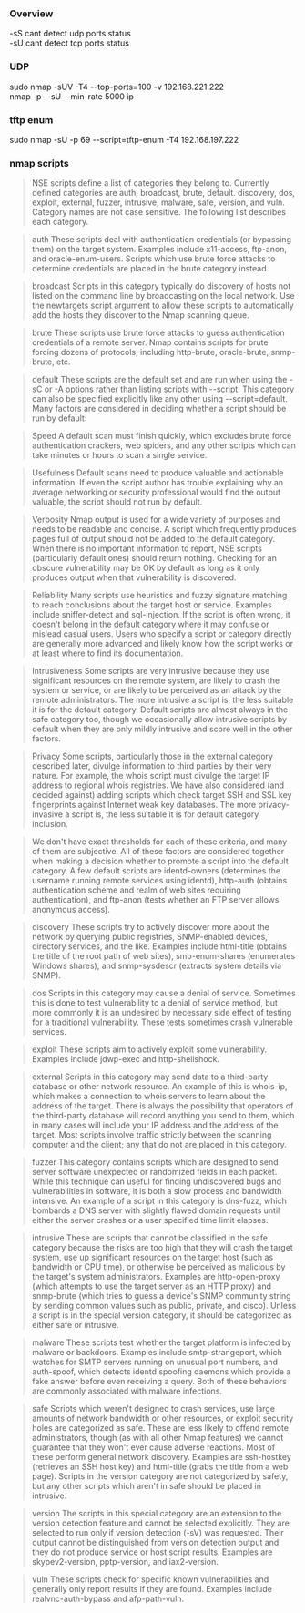 ### Overview
-sS cant detect udp ports status  
-sU cant detect tcp ports status
### UDP
sudo nmap -sUV -T4 --top-ports=100 -v 192.168.221.222  
nmap -p- -sU --min-rate 5000 ip
### tftp enum
sudo nmap -sU -p 69 --script=tftp-enum -T4 192.168.197.222

### nmap scripts
>NSE scripts define a list of categories they belong to. Currently defined categories are auth, broadcast, brute, default. discovery, dos, exploit, external, fuzzer, intrusive, malware, safe, version, and vuln. Category names are not case sensitive. The following list describes each category.

>auth
These scripts deal with authentication credentials (or bypassing them) on the target system. Examples include x11-access, ftp-anon, and oracle-enum-users. Scripts which use brute force attacks to determine credentials are placed in the brute category instead.

>broadcast
Scripts in this category typically do discovery of hosts not listed on the command line by broadcasting on the local network. Use the newtargets script argument to allow these scripts to automatically add the hosts they discover to the Nmap scanning queue.

>brute
These scripts use brute force attacks to guess authentication credentials of a remote server. Nmap contains scripts for brute forcing dozens of protocols, including http-brute, oracle-brute, snmp-brute, etc.

>default
These scripts are the default set and are run when using the -sC or -A options rather than listing scripts with --script. This category can also be specified explicitly like any other using --script=default. Many factors are considered in deciding whether a script should be run by default:

>Speed
A default scan must finish quickly, which excludes brute force authentication crackers, web spiders, and any other scripts which can take minutes or hours to scan a single service.

>Usefulness
Default scans need to produce valuable and actionable information. If even the script author has trouble explaining why an average networking or security professional would find the output valuable, the script should not run by default.

>Verbosity
Nmap output is used for a wide variety of purposes and needs to be readable and concise. A script which frequently produces pages full of output should not be added to the default category. When there is no important information to report, NSE scripts (particularly default ones) should return nothing. Checking for an obscure vulnerability may be OK by default as long as it only produces output when that vulnerability is discovered.

>Reliability
Many scripts use heuristics and fuzzy signature matching to reach conclusions about the target host or service. Examples include sniffer-detect and sql-injection. If the script is often wrong, it doesn't belong in the default category where it may confuse or mislead casual users. Users who specify a script or category directly are generally more advanced and likely know how the script works or at least where to find its documentation.

>Intrusiveness
Some scripts are very intrusive because they use significant resources on the remote system, are likely to crash the system or service, or are likely to be perceived as an attack by the remote administrators. The more intrusive a script is, the less suitable it is for the default category. Default scripts are almost always in the safe category too, though we occasionally allow intrusive scripts by default when they are only mildly intrusive and score well in the other factors.

>Privacy
Some scripts, particularly those in the external category described later, divulge information to third parties by their very nature. For example, the whois script must divulge the target IP address to regional whois registries. We have also considered (and decided against) adding scripts which check target SSH and SSL key fingerprints against Internet weak key databases. The more privacy-invasive a script is, the less suitable it is for default category inclusion.

>We don't have exact thresholds for each of these criteria, and many of them are subjective. All of these factors are considered together when making a decision whether to promote a script into the default category. A few default scripts are identd-owners (determines the username running remote services using identd), http-auth (obtains authentication scheme and realm of web sites requiring authentication), and ftp-anon (tests whether an FTP server allows anonymous access).

>discovery
These scripts try to actively discover more about the network by querying public registries, SNMP-enabled devices, directory services, and the like. Examples include html-title (obtains the title of the root path of web sites), smb-enum-shares (enumerates Windows shares), and snmp-sysdescr (extracts system details via SNMP).

>dos
Scripts in this category may cause a denial of service. Sometimes this is done to test vulnerability to a denial of service method, but more commonly it is an undesired by necessary side effect of testing for a traditional vulnerability. These tests sometimes crash vulnerable services.

>exploit
These scripts aim to actively exploit some vulnerability. Examples include jdwp-exec and http-shellshock.

>external
Scripts in this category may send data to a third-party database or other network resource. An example of this is whois-ip, which makes a connection to whois servers to learn about the address of the target. There is always the possibility that operators of the third-party database will record anything you send to them, which in many cases will include your IP address and the address of the target. Most scripts involve traffic strictly between the scanning computer and the client; any that do not are placed in this category.

>fuzzer
This category contains scripts which are designed to send server software unexpected or randomized fields in each packet. While this technique can useful for finding undiscovered bugs and vulnerabilities in software, it is both a slow process and bandwidth intensive. An example of a script in this category is dns-fuzz, which bombards a DNS server with slightly flawed domain requests until either the server crashes or a user specified time limit elapses.

>intrusive
These are scripts that cannot be classified in the safe category because the risks are too high that they will crash the target system, use up significant resources on the target host (such as bandwidth or CPU time), or otherwise be perceived as malicious by the target's system administrators. Examples are http-open-proxy (which attempts to use the target server as an HTTP proxy) and snmp-brute (which tries to guess a device's SNMP community string by sending common values such as public, private, and cisco). Unless a script is in the special version category, it should be categorized as either safe or intrusive.

>malware
These scripts test whether the target platform is infected by malware or backdoors. Examples include smtp-strangeport, which watches for SMTP servers running on unusual port numbers, and auth-spoof, which detects identd spoofing daemons which provide a fake answer before even receiving a query. Both of these behaviors are commonly associated with malware infections.

>safe
Scripts which weren't designed to crash services, use large amounts of network bandwidth or other resources, or exploit security holes are categorized as safe. These are less likely to offend remote administrators, though (as with all other Nmap features) we cannot guarantee that they won't ever cause adverse reactions. Most of these perform general network discovery. Examples are ssh-hostkey (retrieves an SSH host key) and html-title (grabs the title from a web page). Scripts in the version category are not categorized by safety, but any other scripts which aren't in safe should be placed in intrusive.

>version
The scripts in this special category are an extension to the version detection feature and cannot be selected explicitly. They are selected to run only if version detection (-sV) was requested. Their output cannot be distinguished from version detection output and they do not produce service or host script results. Examples are skypev2-version, pptp-version, and iax2-version.

>vuln
These scripts check for specific known vulnerabilities and generally only report results if they are found. Examples include realvnc-auth-bypass and afp-path-vuln.
```
